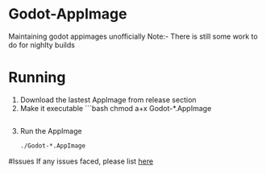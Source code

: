 # Godot-AppImage
Maintaining godot appimages unofficially
Note:- There is still some work to do for nighlty builds

# Running
  1. Download the lastest AppImage from release section
  2. Make it executable ```bash
      chmod a+x Godot-*.AppImage
      ```
  3. Run the AppImage
      ```bash
      ./Godot-*.AppImage
      ```

#Issues
  If any issues faced, please list [here](https://github.com/stupid-kid-af/Godot-AppImage/issues/new)

